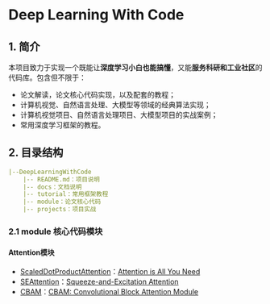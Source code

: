 # Deep Learning With Code

## 1. 简介
本项目致力于实现一个既能让**深度学习小白也能搞懂**，又能**服务科研和工业社区**的代码库。包含但不限于：
- 论文解读，论文核心代码实现，以及配套的教程；
- 计算机视觉、自然语言处理、大模型等领域的经典算法实现；
- 计算机视觉项目、自然语言处理项目、大模型项目的实战案例；
- 常用深度学习框架的教程。

## 2. 目录结构
```yaml
|--DeepLearningWithCode
    |-- README.md：项目说明
    |-- docs：文档说明
    |-- tutorial：常用框架教程
    |-- module：论文核心代码
    |-- projects：项目实战
```

### 2.1 module 核心代码模块
#### Attention模块
- [ScaledDotProductAttention](https://github.com/codecat0/Deep-Learning-With-Code/blob/master/module/attention/self_attention.py)：[Attention is All You Need](https://arxiv.org/abs/1706.03762)
- [SEAttention](https://github.com/codecat0/Deep-Learning-With-Code/blob/master/module/attention/se_attention.py)：[Squeeze-and-Excitation Attention](https://arxiv.org/abs/1709.01507)
- [CBAM](https://github.com/codecat0/Deep-Learning-With-Code/blob/master/module/attention/cbam.py)：[CBAM: Convolutional Block Attention Module](https://arxiv.org/abs/1807.06521)

